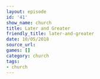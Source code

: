 ```yaml
---
layout: episode
id: '41'
show_name: church
title: Later and Greater
friendly_title: later-and-greater
date: 10/05/2018
source_url: 
games: []
category: church
tags:
- church
---
```

